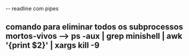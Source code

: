 --
readline com pipes

comando para eliminar todos os subprocessos mortos-vivos
    --> ps -aux | grep minishell | awk '{print $2}' | xargs kill -9
-------------------------------------------------
